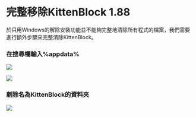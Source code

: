 # 完整移除KittenBlock 1.88

於只用Windows的解除安裝功能並不能夠完整地清除所有程式的檔案，我們需要進行額外步驟來完整清除KittenBlock。

### 在搜尋欄輸入%appdata%

![](https://kittenbothk.readthedocs.io/en/latest/\_images/removal4.png)

![](https://kittenbothk.readthedocs.io/en/latest/\_images/removal5.png)

### 剷除名為KittenBlock的資料夾

![](https://kittenbothk.readthedocs.io/en/latest/\_images/removal6.png)
